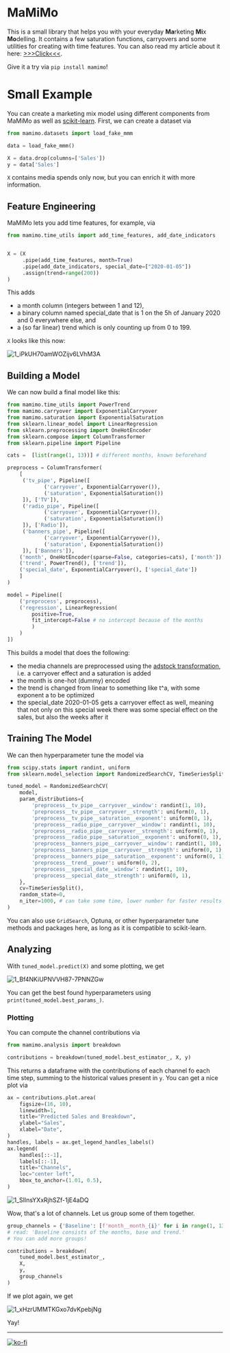 # MaMiMo
This is a small library that helps you with your everyday **Ma**rketing **Mi**x **Mo**delling. It contains a few saturation functions, carryovers and some utilities for creating with time features. You can also read my article about it here: [>>>Click<<<](https://towardsdatascience.com/a-small-python-library-for-marketing-mix-modeling-mamimo-100f31666e18).

Give it a try via `pip install mamimo`!

# Small Example
You can create a marketing mix model using different components from MaMiMo as well as [scikit-learn](https://scikit-learn.org/stable/). First, we can create a dataset via
```python
from mamimo.datasets import load_fake_mmm

data = load_fake_mmm()

X = data.drop(columns=['Sales'])
y = data['Sales']
```

`X` contains media spends only now, but you can enrich it with more information.

## Feature Engineering

MaMiMo lets you add time features, for example, via

```python
from mamimo.time_utils import add_time_features, add_date_indicators


X = (X
     .pipe(add_time_features, month=True)
     .pipe(add_date_indicators, special_date=["2020-01-05"])
     .assign(trend=range(200))
)
```

This adds

- a month column (integers between 1 and 12),
- a binary column named special_date that is 1 on the 5h of January 2020 and 0 everywhere else, and
- a (so far linear) trend which is only counting up from 0 to 199.

`X` looks like this now:

![1_iPkUH70amWOZijv6LVhM3A](https://user-images.githubusercontent.com/932327/169354994-624c5608-8dcf-49ae-94e2-5195f019d596.png)

## Building a Model

We can now build a final model like this:
```python
from mamimo.time_utils import PowerTrend
from mamimo.carryover import ExponentialCarryover
from mamimo.saturation import ExponentialSaturation
from sklearn.linear_model import LinearRegression
from sklearn.preprocessing import OneHotEncoder
from sklearn.compose import ColumnTransformer
from sklearn.pipeline import Pipeline

cats =  [list(range(1, 13))] # different months, known beforehand

preprocess = ColumnTransformer(
    [
     ('tv_pipe', Pipeline([
            ('carryover', ExponentialCarryover()),
            ('saturation', ExponentialSaturation())
     ]), ['TV']),
     ('radio_pipe', Pipeline([
            ('carryover', ExponentialCarryover()),
            ('saturation', ExponentialSaturation())
     ]), ['Radio']),
     ('banners_pipe', Pipeline([
            ('carryover', ExponentialCarryover()),
            ('saturation', ExponentialSaturation())
     ]), ['Banners']),
    ('month', OneHotEncoder(sparse=False, categories=cats), ['month']),
    ('trend', PowerTrend(), ['trend']),
    ('special_date', ExponentialCarryover(), ['special_date'])
    ]
)

model = Pipeline([
    ('preprocess', preprocess),
    ('regression', LinearRegression(
        positive=True,
        fit_intercept=False # no intercept because of the months
        ) 
    )
])
```

This builds a model that does the following:
- the media channels are preprocessed using the [adstock transformation](https://en.wikipedia.org/wiki/Advertising_adstock), i.e. a carryover effect and a saturation is added
- the month is one-hot (dummy) encoded
- the trend is changed from linear to something like t^a, with some exponent a to be optimized
- the special_date 2020-01-05 gets a carryover effect as well, meaning that not only on this special week there was some special effect on the sales, but also the weeks after it

## Training The Model
We can then hyperparameter tune the model via
```python
from scipy.stats import randint, uniform
from sklearn.model_selection import RandomizedSearchCV, TimeSeriesSplit

tuned_model = RandomizedSearchCV(
    model,
    param_distributions={
        'preprocess__tv_pipe__carryover__window': randint(1, 10),
        'preprocess__tv_pipe__carryover__strength': uniform(0, 1),
        'preprocess__tv_pipe__saturation__exponent': uniform(0, 1),
        'preprocess__radio_pipe__carryover__window': randint(1, 10),
        'preprocess__radio_pipe__carryover__strength': uniform(0, 1),
        'preprocess__radio_pipe__saturation__exponent': uniform(0, 1),
        'preprocess__banners_pipe__carryover__window': randint(1, 10),
        'preprocess__banners_pipe__carryover__strength': uniform(0, 1),
        'preprocess__banners_pipe__saturation__exponent': uniform(0, 1),
        'preprocess__trend__power': uniform(0, 2),           
        'preprocess__special_date__window': randint(1, 10),  
        'preprocess__special_date__strength': uniform(0, 1), 
    },
    cv=TimeSeriesSplit(),
    random_state=0,
    n_iter=1000, # can take some time, lower number for faster results
)
```

You can also use `GridSearch`, Optuna, or other hyperparameter tune methods and packages here, as long as it is compatible to scikit-learn.

## Analyzing
With `tuned_model.predict(X)` and some plotting, we get

![1_Bf4NKiUPNVVH87-7PNNZGw](https://user-images.githubusercontent.com/932327/169356818-158a322e-c18c-4404-a32f-ee69778c4d22.png)

You can get the best found hyperparameters using `print(tuned_model.best_params_)`.

### Plotting
You can compute the channel contributions via 
```python
from mamimo.analysis import breakdown

contributions = breakdown(tuned_model.best_estimator_, X, y)
```

This returns a dataframe with the contributions of each channel fo each time step, summing to the historical values present in `y`. You can get a nice plot via
```python
ax = contributions.plot.area(
    figsize=(16, 10),
    linewidth=1,
    title="Predicted Sales and Breakdown",
    ylabel="Sales",
    xlabel="Date",
)
handles, labels = ax.get_legend_handles_labels()
ax.legend(
    handles[::-1],
    labels[::-1],
    title="Channels",
    loc="center left",
    bbox_to_anchor=(1.01, 0.5),
)
```

![1_SIlnsYXxRjhSZf-1jE4aDQ](https://user-images.githubusercontent.com/932327/169357525-c4f79fa0-a2fd-46b2-8331-47e534737d81.png)

Wow, that's a lot of channels. Let us group some of them together.

```python
group_channels = {'Baseline': [f'month__month_{i}' for i in range(1, 13)] + ['Base', 'trend__trend']} 
# read: 'Baseline consists of the months, base and trend.'
# You can add more groups!

contributions = breakdown(
    tuned_model.best_estimator_,
    X,
    y,
    group_channels
)
```

If we plot again, we get

![1_xHzrUMMTKGxo7dvKpebjNg](https://user-images.githubusercontent.com/932327/169357648-13ae9097-d45b-4690-b3dd-63139da020b7.png)

Yay!

-----------------
[![ko-fi](https://ko-fi.com/img/githubbutton_sm.svg)](https://ko-fi.com/G2G7EBKVH)

